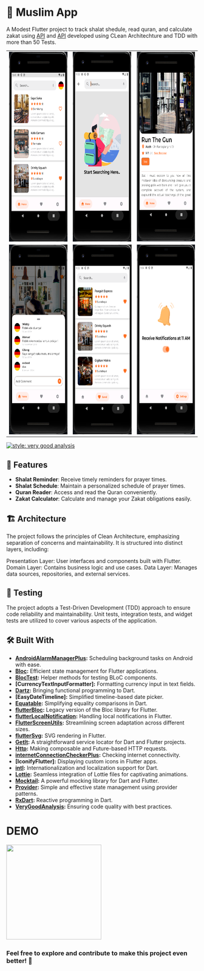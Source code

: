 # 🍔 Muslim App

A Modest Flutter project to track shalat shedule, read quran, and calculate zakat using [API](https://api.myquran.com/v2/sholat/kota/id/1609) and [API](https://equran.id/api/surat/{nomor}) developed using CLean Architechture and TDD with more than 50 Tests.
<table >
  <tr >
    <td align="center"><img src="https://github.com/andikatp/restaurant/blob/third-submission/img/1.png" height="500" /></td>
    <td align="center"><img src="https://github.com/andikatp/restaurant/blob/third-submission/img/2.png" height="500" /></td>
    <td align="center"><img src="https://github.com/andikatp/restaurant/blob/third-submission/img/3.png" height="500" /></td>
  </tr>
  <tr>
    <td align="center"><img src="https://github.com/andikatp/restaurant/blob/third-submission/img/4.png" height="500" /></td>
    <td align="center"><img src="https://github.com/andikatp/restaurant/blob/third-submission/img/5.png" height="500" /></td>
    <td align="center"><img src="https://github.com/andikatp/restaurant/blob/third-submission/img/6.png" height="500" /></td>
  </tr>
</table>

[![style: very good analysis](https://img.shields.io/badge/style-very_good_analysis-B22C89.svg)](https://pub.dev/packages/very_good_analysis)

## 🎉 Features

- **Shalat Reminder**: Receive timely reminders for prayer times.
- **Shalat Schedule**: Maintain a personalized schedule of prayer times.
- **Quran Reader**:  Access and read the Quran conveniently.
- **Zakat Calculator**: Calculate and manage your Zakat obligations easily.

## 🏗️ Architecture

The project follows the principles of Clean Architecture, emphasizing separation of concerns and maintainability. It is structured into distinct layers, including:

Presentation Layer: User interfaces and components built with Flutter.
Domain Layer: Contains business logic and use cases.
Data Layer: Manages data sources, repositories, and external services.

## 🧪 Testing

The project adopts a Test-Driven Development (TDD) approach to ensure code reliability and maintainability. Unit tests, integration tests, and widget tests are utilized to cover various aspects of the application.

## 🛠️ Built With

- **[AndroidAlarmManagerPlus](https://pub.dev/packages/android_alarm_manager_plus):** Scheduling background tasks on Android with ease.
- **[Bloc](https://pub.dev/packages/flutter_bloc):** Efficient state management for Flutter applications.
- **[BlocTest](https://pub.dev/packages/bloc_test):** Helper methods for testing BLoC components.
- **[CurrencyTextInputFormatter]:** Formatting currency input in text fields.
- **[Dartz](https://pub.dev/packages/dartz):** Bringing functional programming to Dart.
- **[EasyDateTimeline]:** Simplified timeline-based date picker.
- **[Equatable](https://pub.dev/packages/equatable):** Simplifying equality comparisons in Dart.
- **[flutterBloc](https://pub.dev/packages/flutter_bloc):** Legacy version of the Bloc library for Flutter.
- **[flutterLocalNotification](https://pub.dev/packages/flutter_local_notifications):** Handling local notifications in Flutter.
- **[FlutterScreenUtils](https://pub.dev/packages/flutter_screenutil):** Streamlining screen adaptation across different sizes.
- **[flutterSvg](https://pub.dev/packages/flutter_svg):** SVG rendering in Flutter.
- **[GetIt](https://pub.dev/packages/get_it):** A straightforward service locator for Dart and Flutter projects.
- **[Http](https://pub.dev/packages/http):** Making composable and Future-based HTTP requests.
- **[internetConnectionCheckerPlus](https://pub.dev/packages/internet_connection_checker_plus):** Checking internet connectivity.
- **[IconifyFlutter]:** Displaying custom icons in Flutter apps.
- **[intl](https://pub.dev/packages/intl):** Internationalization and localization support for Dart.
- **[Lottie](https://pub.dev/packages/lottie):** Seamless integration of Lottie files for captivating animations.
- **[Mocktail](https://pub.dev/packages/mocktail):** A powerful mocking library for Dart and Flutter.
- **[Provider](https://pub.dev/packages/provider):** Simple and effective state management using provider patterns.
- **[RxDart](https://pub.dev/packages/rxdart):** Reactive programming in Dart.
- **[VeryGoodAnalysis](https://pub.dev/packages/very_good_analysis):** Ensuring code quality with best practices.

# DEMO
<img src="/images/output/video1.gif" width="250" height="250"/>

### Feel free to explore and contribute to make this project even better! 🚀
